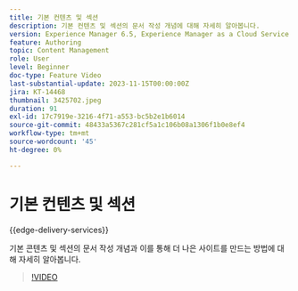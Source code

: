 ```yaml
---
title: 기본 컨텐츠 및 섹션
description: 기본 컨텐츠 및 섹션의 문서 작성 개념에 대해 자세히 알아봅니다.
version: Experience Manager 6.5, Experience Manager as a Cloud Service
feature: Authoring
topic: Content Management
role: User
level: Beginner
doc-type: Feature Video
last-substantial-update: 2023-11-15T00:00:00Z
jira: KT-14468
thumbnail: 3425702.jpeg
duration: 91
exl-id: 17c7919e-3216-4f71-a553-bc5b2e1b6014
source-git-commit: 48433a5367c281cf5a1c106b08a1306f1b0e8ef4
workflow-type: tm+mt
source-wordcount: '45'
ht-degree: 0%

---
```


# 기본 컨텐츠 및 섹션

{{edge-delivery-services}}

기본 콘텐츠 및 섹션의 문서 작성 개념과 이를 통해 더 나은 사이트를 만드는 방법에 대해 자세히 알아봅니다.

>[!VIDEO](https://video.tv.adobe.com/v/3425702/?learn=on)
